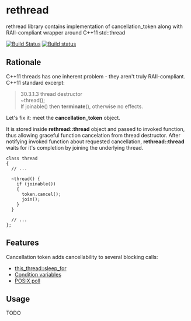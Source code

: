 rethread
========

rethread library contains implementation of cancellation_token along with RAII-compliant wrapper around C++11 std::thread

[![Build Status](https://travis-ci.org/bo-on-software/rethread_testing.svg?branch=master)](https://travis-ci.org/bo-on-software/rethread_testing)
[![Build status](https://ci.appveyor.com/api/projects/status/rknxr8prxtgc6sx5?svg=true)](https://ci.appveyor.com/project/bo-on-software/rethread-testing)  

Rationale
---------
C++11 threads has one inherent problem - they aren't truly RAII-compliant. C++11 standard excerpt:

> 30.3.1.3 thread destructor  
>   ~thread();  
>   If joinable() then **terminate**(), otherwise no effects.  

Let's fix it: meet the **cancellation_token** object.

It is stored inside **rethread::thread** object and passed to invoked function, thus allowing graceful function cancelation from thread destructor. After notifying invoked function about requested cancellation, **rethread::thread** waits for it's completion by joining the underlying thread.

```
class thread
{
  // ...
  
  ~thread() {
    if (joinable())
    {
      token.cancel();
      join();
    }
  }
  
  // ...
};
```

Features
--------

Cancellation token adds cancellability to several blocking calls:
* [this_thread::sleep_for](rethread/thread.hpp#L87)
* [Condition variables](rethread/condition_variable.hpp#L85)
* [POSIX poll](rethread/poll.hpp#L49)

Usage
-----

TODO
